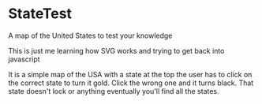 # StateTest
A map of the United States to test your knowledge

This is just me learning how SVG works and trying to get back into javascript

It is a simple map of the USA with a state at the top the user has to click on the correct state to turn it gold.
Click the wrong one and it turns black.  That state doesn't lock or anything eventually you'll find all the states.
